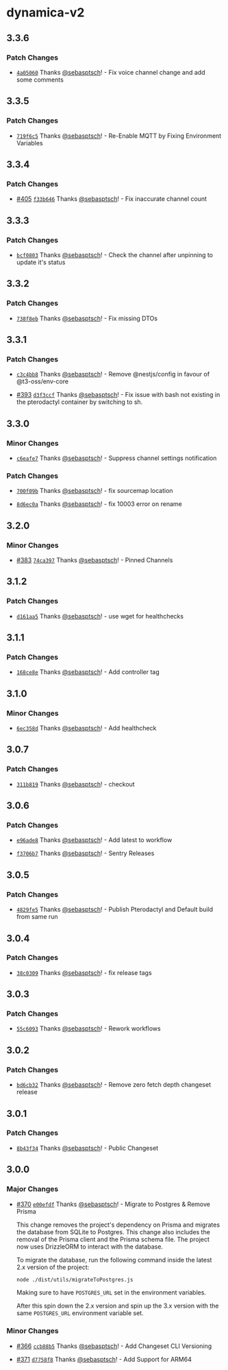 # dynamica-v2

## 3.3.6

### Patch Changes

- [`4a05060`](https://github.com/DynamicaBot/Dynamica-V2/commit/4a050604555c4de552be6ba22540a66e28d5041e) Thanks [@sebasptsch](https://github.com/sebasptsch)! - Fix voice channel change and add some comments

## 3.3.5

### Patch Changes

- [`719f6c5`](https://github.com/DynamicaBot/Dynamica-V2/commit/719f6c57a8a31d69d717308631b70f18383078c2) Thanks [@sebasptsch](https://github.com/sebasptsch)! - Re-Enable MQTT by Fixing Environment Variables

## 3.3.4

### Patch Changes

- [#405](https://github.com/DynamicaBot/Dynamica-V2/pull/405) [`f33b646`](https://github.com/DynamicaBot/Dynamica-V2/commit/f33b646eccc5d6754b6f9980f3023324008d1bbd) Thanks [@sebasptsch](https://github.com/sebasptsch)! - Fix inaccurate channel count

## 3.3.3

### Patch Changes

- [`bcf0803`](https://github.com/DynamicaBot/Dynamica-V2/commit/bcf0803fa50e1817d3db176446d4ef39dd854738) Thanks [@sebasptsch](https://github.com/sebasptsch)! - Check the channel after unpinning to update it's status

## 3.3.2

### Patch Changes

- [`738f8eb`](https://github.com/DynamicaBot/Dynamica-V2/commit/738f8eb559647a4d0a363fd8dbcc81a8db0bf11c) Thanks [@sebasptsch](https://github.com/sebasptsch)! - Fix missing DTOs

## 3.3.1

### Patch Changes

- [`c3c4bb8`](https://github.com/DynamicaBot/Dynamica-V2/commit/c3c4bb8f47be645a2d9d7ed1a16bc6329901fb65) Thanks [@sebasptsch](https://github.com/sebasptsch)! - Remove @nestjs/config in favour of @t3-oss/env-core

- [#393](https://github.com/DynamicaBot/Dynamica-V2/pull/393) [`d3f3ccf`](https://github.com/DynamicaBot/Dynamica-V2/commit/d3f3ccfa09bea78cb59ef01d7de5acb186123fdc) Thanks [@sebasptsch](https://github.com/sebasptsch)! - Fix issue with bash not existing in the pterodactyl container by switching to sh.

## 3.3.0

### Minor Changes

- [`c6eafe7`](https://github.com/DynamicaBot/Dynamica-V2/commit/c6eafe7f5a342b0af4d51f1a48ab7c2d52d52892) Thanks [@sebasptsch](https://github.com/sebasptsch)! - Suppress channel settings notification

### Patch Changes

- [`700f09b`](https://github.com/DynamicaBot/Dynamica-V2/commit/700f09b3e4a47157247096cfc7fc7d0583749de8) Thanks [@sebasptsch](https://github.com/sebasptsch)! - fix sourcemap location

- [`8d6ec0a`](https://github.com/DynamicaBot/Dynamica-V2/commit/8d6ec0afa1e0919b4dd228e24721a9a9c24cd6a7) Thanks [@sebasptsch](https://github.com/sebasptsch)! - fix 10003 error on rename

## 3.2.0

### Minor Changes

- [#383](https://github.com/DynamicaBot/Dynamica-V2/pull/383) [`74ca397`](https://github.com/DynamicaBot/Dynamica-V2/commit/74ca39758c3f1940417e5cc08bec42d660f08d03) Thanks [@sebasptsch](https://github.com/sebasptsch)! - Pinned Channels

## 3.1.2

### Patch Changes

- [`d161aa5`](https://github.com/DynamicaBot/Dynamica-V2/commit/d161aa5b7f7e5e013a9d4df00bf337d43622845f) Thanks [@sebasptsch](https://github.com/sebasptsch)! - use wget for healthchecks

## 3.1.1

### Patch Changes

- [`168ce8e`](https://github.com/DynamicaBot/Dynamica-V2/commit/168ce8e25d85c66377b1445abad3aa2528803bb3) Thanks [@sebasptsch](https://github.com/sebasptsch)! - Add controller tag

## 3.1.0

### Minor Changes

- [`6ec358d`](https://github.com/DynamicaBot/Dynamica-V2/commit/6ec358df09d4d31e4672abc2c651d43fc1fba3fa) Thanks [@sebasptsch](https://github.com/sebasptsch)! - Add healthcheck

## 3.0.7

### Patch Changes

- [`311b819`](https://github.com/DynamicaBot/Dynamica-V2/commit/311b819848a7490d845a81d4cc37d1e9c3b2c18d) Thanks [@sebasptsch](https://github.com/sebasptsch)! - checkout

## 3.0.6

### Patch Changes

- [`e96ade8`](https://github.com/DynamicaBot/Dynamica-V2/commit/e96ade848b067c43fbd6a83d2ab2fd243a25143c) Thanks [@sebasptsch](https://github.com/sebasptsch)! - Add latest to workflow

- [`f3706b7`](https://github.com/DynamicaBot/Dynamica-V2/commit/f3706b7948741e6c041f3fa75a24f187aa0088f2) Thanks [@sebasptsch](https://github.com/sebasptsch)! - Sentry Releases

## 3.0.5

### Patch Changes

- [`4829fe5`](https://github.com/DynamicaBot/Dynamica-V2/commit/4829fe56a0e4cc719e541998536400044b25f96a) Thanks [@sebasptsch](https://github.com/sebasptsch)! - Publish Pterodactyl and Default build from same run

## 3.0.4

### Patch Changes

- [`38c0309`](https://github.com/DynamicaBot/Dynamica-V2/commit/38c030905868a24afd36a3cd2fa0737f2114d238) Thanks [@sebasptsch](https://github.com/sebasptsch)! - fix release tags

## 3.0.3

### Patch Changes

- [`55c6093`](https://github.com/DynamicaBot/Dynamica-V2/commit/55c60930fb8abdff94d3df9620840504a4aac11f) Thanks [@sebasptsch](https://github.com/sebasptsch)! - Rework workflows

## 3.0.2

### Patch Changes

- [`bd6cb32`](https://github.com/DynamicaBot/Dynamica-V2/commit/bd6cb32c5fdf299ed5c0c583168a566b30c901d6) Thanks [@sebasptsch](https://github.com/sebasptsch)! - Remove zero fetch depth changeset release

## 3.0.1

### Patch Changes

- [`8b43f34`](https://github.com/DynamicaBot/Dynamica-V2/commit/8b43f34dfe4fe2b7c9ac2c64df9879c380f96703) Thanks [@sebasptsch](https://github.com/sebasptsch)! - Public Changeset

## 3.0.0

### Major Changes

- [#370](https://github.com/DynamicaBot/Dynamica-V2/pull/370) [`e00efdf`](https://github.com/DynamicaBot/Dynamica-V2/commit/e00efdf77635235a30bff3e924731addd03d5c05) Thanks [@sebasptsch](https://github.com/sebasptsch)! - Migrate to Postgres & Remove Prisma

  This change removes the project's dependency on Prisma and migrates the database from SQLite to Postgres. This change also includes the removal of the Prisma client and the Prisma schema file. The project now uses DrizzleORM to interact with the database.

  To migrate the database, run the following command inside the latest 2.x version of the project:

  ```bash
  node ./dist/utils/migrateToPostgres.js
  ```

  Making sure to have `POSTGRES_URL` set in the environment variables.

  After this spin down the 2.x version and spin up the 3.x version with the same `POSTGRES_URL` environment variable set.

### Minor Changes

- [#366](https://github.com/DynamicaBot/Dynamica-V2/pull/366) [`ccb88b5`](https://github.com/DynamicaBot/Dynamica-V2/commit/ccb88b5226602fd57312ed3360a95279d99a3ad5) Thanks [@sebasptsch](https://github.com/sebasptsch)! - Add Changeset CLI Versioning

- [#371](https://github.com/DynamicaBot/Dynamica-V2/pull/371) [`d7758f8`](https://github.com/DynamicaBot/Dynamica-V2/commit/d7758f8330837b7802320768effe1e65dd4baa4d) Thanks [@sebasptsch](https://github.com/sebasptsch)! - Add Support for ARM64
